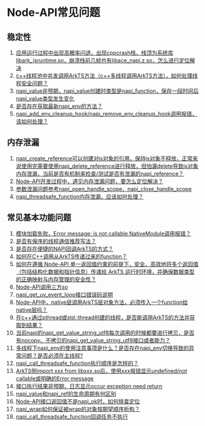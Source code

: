 # Node-API常见问题
<!--Kit: NDK-->
<!--Subsystem: arkcompiler-->
<!--Owner: @xliu-huanwei; @shilei123; @huanghello-->
<!--SE: @shilei123-->
<!--TSE: @kirl75; @zsw_zhushiwei-->

## 稳定性  
1. [应用运行过程中出现高概率闪退，出现cppcrash栈，栈顶为系统库libark_jsruntime.so，崩溃栈前几帧也有libace_napi.z.so，怎么进行定位解决](napi-faq-about-stability.md#应用运行过程中出现高概率闪退怎么进行定位解决)  
2. [c++线程池中并发调用ArkTS方法（c++多线程调用ArkTS方法），如何处理线程安全问题？](napi-faq-about-stability.md#线程池中并发调用arkts方法如何处理线程安全问题)  
3. [napi_value非预期，napi_value创建时类型是napi_function，保存一段时间后napi_value类型发生变化](napi-faq-about-stability.md#napi_value内容产生变化)  
4. [是否存在获取最新napi_env的方法？](napi-faq-about-stability.md#是否存在获取最新napi_env的方法)  
5. [napi_add_env_cleanup_hook/napi_remove_env_cleanup_hook调用报错，该如何处理？](napi-faq-about-stability.md#napi_add_env_cleanup_hook调用报错该如何处理)  
## 内存泄漏  
1. [napi_create_reference可以创建对js对象的引用，保持js对象不释放，正常来说使用完需要使用napi_delete_reference进行释放，但怕漏delete导致js对象内存泄漏，当前是否有机制来检查/测试是否有泄漏的napi_reference？](napi-faq-about-memory-leak.md#当前是否有机制来检查是否有泄漏的napi_ref)  
2. [Node-API开发过程中，遇见内存泄漏问题，要怎么定位解决？](napi-faq-about-memory-leak.md#napi开发过程中遇见内存泄漏问题要怎么定位解决)  
3. [参数泄漏问题参考napi_open_handle_scope、napi_close_handle_scope](use-napi-life-cycle.md)   
4. [napi_threadsafe_function内存泄漏，应该如何处理？](napi-faq-about-memory-leak.md#napi_threadsafe_function内存泄漏应该如何处理)  
## 常见基本功能问题
1. [模块加载失败，Error message: is not callable NativeModule调用报错？](napi-faq-about-common-basic.md)  
2. [是否有保序的线程通信推荐写法？](napi-faq-about-common-basic.md#在大量需要调用arkts方法进行通信的场景中如何保证异步任务的有序性)  
3. [是否存在便捷的NAPI回调ArkTS的方式？](napi-faq-about-common-basic.md#是否存在便捷的回调arkts的方式)  
4. [如何在C++调用从ArkTS传递过来的function？](https://developer.huawei.com/consumer/cn/doc/harmonyos-faqs/faqs-ndk-26)  
5. [如何在遵循 Node-API 单一返回值约束的前提下，安全、高效地将多个返回值（包括结构化数据和指针信息）传递给 ArkTS 运行时环境，并确保数据类型的正确映射与内存管理的安全性？](napi-faq-about-common-basic.md#如何确保数据类型的正确映射与内存管理的安全性)  
6. [Node-API调用三方so](https://developer.huawei.com/consumer/cn/doc/best-practices/bpta-dynamic-link-library)  
7. [napi_get_uv_event_loop接口错误码说明](napi-faq-about-common-basic.md#napi_get_uv_event_loop接口错误码说明)  
8. [Node-API中，native层调用ArkTS层对象方法，必须传入一个function给native层吗？](napi-faq-about-common-basic.md#native层调用arkts层对象方法必须传入一个function给native层吗)  
9. [在c++通过pthread或std::thread创建的线程，是否能调用ArkTS的方法并获取到结果？](napi-faq-about-common-basic.md#是否能调用arkts的方法并获取到结果)  
10. [当前napi的napi_get_value_string_utf8每次调用的时候都要进行拷贝，是否有nocopy、不拷贝的napi_get_value_string_utf8接口或者能力？ ](napi-faq-about-common-basic.md#是否有不拷贝的napi_get_value_string_utf8接口或者能力)  
11. [多线程下napi_env的使用注意事项是什么？是否存在napi_env切换导致的异常问题？是否必须在主线程?](napi-faq-about-common-basic.md#多线程下napi_env的使用注意事项)  
12. [napi_call_threadsafe_function执行顺序是怎样的？](napi-faq-about-common-basic.md#napi_call_threadsafe_function执行顺序不符合预期)  
13. [ArkTS侧import xxx from libxxx.so后，使用xxx报错显示undefined/not callable或明确的Error message](napi-faq-about-common-basic.md#arkts侧报错显示undefined)  
14. [接口执行结果非预期，日志显示occur exception need return](napi-faq-about-common-basic.md#接口执行结果非预期)  
15. [napi_value和napi_ref的生命周期有何区别](napi-faq-about-common-basic.md#napi_value和napi_ref的生命周期有何区别)  
16. [Node-API接口返回值不是napi_ok时，如何排查定位](napi-faq-about-common-basic.md#node-api接口返回值不是napi_ok时如何排查定位)  
17. [napi_wrap如何保证被wrap的对象按期望顺序析构？](napi-faq-about-common-basic.md#napi_wrap如何保证被wrap的对象按期望顺序析构)  
18. [napi_call_threadsafe_function回调任务不执行](napi-faq-about-common-basic.md#napi_call_threadsafe_function回调任务不执行)
